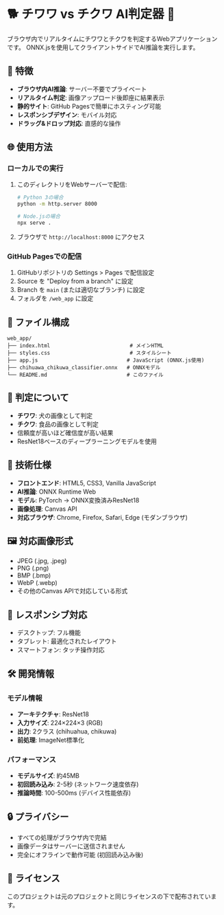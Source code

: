 # 🐕 チワワ vs チクワ AI判定器 🥢

ブラウザ内でリアルタイムにチワワとチクワを判定するWebアプリケーションです。
ONNX.jsを使用してクライアントサイドでAI推論を実行します。

## 🚀 特徴

- **ブラウザ内AI推論**: サーバー不要でプライベート
- **リアルタイム判定**: 画像アップロード後即座に結果表示
- **静的サイト**: GitHub Pagesで簡単にホスティング可能
- **レスポンシブデザイン**: モバイル対応
- **ドラッグ&ドロップ対応**: 直感的な操作

## 🌐 使用方法

### ローカルでの実行

1. このディレクトリをWebサーバーで配信:
   ```bash
   # Python 3の場合
   python -m http.server 8000
   
   # Node.jsの場合
   npx serve .
   ```

2. ブラウザで `http://localhost:8000` にアクセス

### GitHub Pagesでの配信

1. GitHubリポジトリの Settings > Pages で配信設定
2. Source を "Deploy from a branch" に設定
3. Branch を `main` (または適切なブランチ) に設定
4. フォルダを `/web_app` に設定

## 📁 ファイル構成

```
web_app/
├── index.html                          # メインHTML
├── styles.css                          # スタイルシート
├── app.js                             # JavaScript (ONNX.js使用)
├── chihuawa_chikuwa_classifier.onnx   # ONNXモデル
└── README.md                          # このファイル
```

## 🎯 判定について

- **チワワ**: 犬の画像として判定
- **チクワ**: 食品の画像として判定
- 信頼度が高いほど確信度が高い結果
- ResNet18ベースのディープラーニングモデルを使用

## 🔧 技術仕様

- **フロントエンド**: HTML5, CSS3, Vanilla JavaScript
- **AI推論**: ONNX Runtime Web
- **モデル**: PyTorch → ONNX変換済みResNet18
- **画像処理**: Canvas API
- **対応ブラウザ**: Chrome, Firefox, Safari, Edge (モダンブラウザ)

## 🖼️ 対応画像形式

- JPEG (.jpg, .jpeg)
- PNG (.png)
- BMP (.bmp)
- WebP (.webp)
- その他のCanvas APIで対応している形式

## 📱 レスポンシブ対応

- デスクトップ: フル機能
- タブレット: 最適化されたレイアウト
- スマートフォン: タッチ操作対応

## 🛠️ 開発情報

### モデル情報
- **アーキテクチャ**: ResNet18
- **入力サイズ**: 224×224×3 (RGB)
- **出力**: 2クラス (chihuahua, chikuwa)
- **前処理**: ImageNet標準化

### パフォーマンス
- **モデルサイズ**: 約45MB
- **初回読み込み**: 2-5秒 (ネットワーク速度依存)
- **推論時間**: 100-500ms (デバイス性能依存)

## 🔒 プライバシー

- すべての処理がブラウザ内で完結
- 画像データはサーバーに送信されません
- 完全にオフラインで動作可能 (初回読み込み後)

## 📄 ライセンス

このプロジェクトは元のプロジェクトと同じライセンスの下で配布されています。